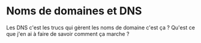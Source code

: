 # Noms de domaines et DNS
Les DNS c'est les trucs qui gèrent les noms de domaine c'est ça ? Qu'est ce que j'en ai à faire de savoir comment ça marche ?

